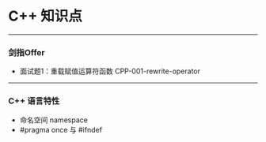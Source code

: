 # C++ 知识点


-----
### 剑指Offer

- 面试题1：重载赋值运算符函数   CPP-001-rewrite-operator


-----
### C++ 语言特性

- 命名空间 namespace
- #pragma once 与 #ifndef
